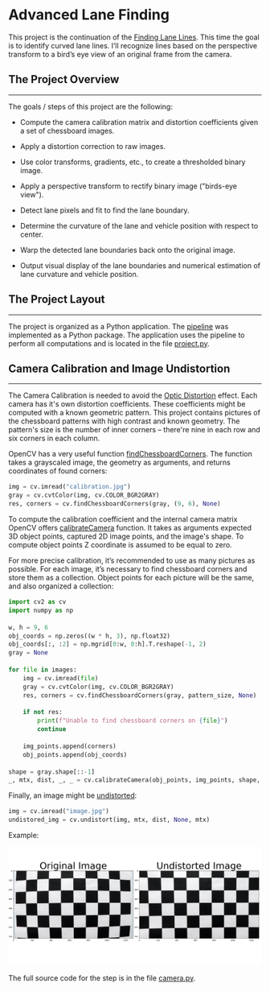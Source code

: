 # Advanced Lane Finding

This project is the continuation of the [Finding Lane Lines](https://github.com/alexander-stadnikov/CarND-Finding-Lane-Lines). This time the goal is to identify curved lane lines. I’ll recognize lines based on the perspective transform to a bird’s eye view of an original frame from the camera.

## The Project Overview
---

The goals / steps of this project are the following:

* Compute the camera calibration matrix and distortion coefficients given a set of chessboard images.
* Apply a distortion correction to raw images.

* Use color transforms, gradients, etc., to create a thresholded binary image.
* Apply a perspective transform to rectify binary image ("birds-eye view").
* Detect lane pixels and fit to find the lane boundary.
* Determine the curvature of the lane and vehicle position with respect to center.
* Warp the detected lane boundaries back onto the original image.
* Output visual display of the lane boundaries and numerical estimation of lane curvature and vehicle position.

## The Project Layout
---

The project is organized as a Python application. The [pipeline](https://github.com/alexander-stadnikov/CarND-Advanced-Lane-Lines/tree/main/pipeline) was implemented as a Python package.
The application uses the pipeline to perform all computations and is located in the file [project.py](https://github.com/alexander-stadnikov/CarND-Advanced-Lane-Lines/blob/main/project.py).

## Camera Calibration and Image Undistortion
---

The Camera Calibration is needed to avoid the [Optic Distortion](https://en.wikipedia.org/wiki/Distortion_(optics)) effect. Each camera has it's own distortion coefficients. These coefficients might be computed with a known geometric pattern. This project contains pictures of the chessboard patterns with high contrast and known geometry. The pattern's size is the number of inner corners – there're nine in each row and six corners in each column.

OpenCV has a very useful function [findChessboardCorners](https://docs.opencv.org/master/d9/d0c/group__calib3d.html#ga93efa9b0aa890de240ca32b11253dd4a). The function takes a grayscaled image, the geometry as arguments, and returns coordinates of found corners:

```python
img = cv.imread("calibration.jpg")
gray = cv.cvtColor(img, cv.COLOR_BGR2GRAY)
res, corners = cv.findChessboardCorners(gray, (9, 6), None)
```

To compute the calibration coefficient and the internal camera matrix OpenCV offers [calibrateCamera](https://docs.opencv.org/master/d9/d0c/group__calib3d.html#ga3207604e4b1a1758aa66acb6ed5aa65d) function. It takes as arguments expected 3D object points, captured 2D image points, and the image's shape. To compute object points Z coordinate is assumed to be equal to zero. 

For more precise calibration, it’s recommended to use as many pictures as possible. For each image, it’s necessary to find chessboard corners and store them as a collection. Object points for each picture will be the same, and also organized a collection:

```python
import cv2 as cv
import numpy as np

w, h = 9, 6
obj_coords = np.zeros((w * h, 3), np.float32)
obj_coords[:, :2] = np.mgrid[0:w, 0:h].T.reshape(-1, 2)
gray = None

for file in images:
    img = cv.imread(file)
    gray = cv.cvtColor(img, cv.COLOR_BGR2GRAY)
    res, corners = cv.findChessboardCorners(gray, pattern_size, None)

    if not res:
        print(f"Unable to find chessboard corners on {file}")
        continue

    img_points.append(corners)
    obj_points.append(obj_coords)

shape = gray.shape[::-1]
_, mtx, dist, _, _ = cv.calibrateCamera(obj_points, img_points, shape, None, None)
```

Finally, an image might be [undistorted](https://docs.opencv.org/master/d9/d0c/group__calib3d.html#ga69f2545a8b62a6b0fc2ee060dc30559d):

```python
img = cv.imread("image.jpg")
undistored_img = cv.undistort(img, mtx, dist, None, mtx)
```

Example:

![Example](output_images/undist_chessboard.png)

The full source code for the step is in the file [camera.py](https://github.com/alexander-stadnikov/CarND-Advanced-Lane-Lines/blob/main/pipeline/camera.py).